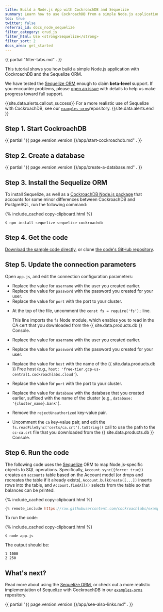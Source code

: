 ```yaml
---
title: Build a Node.js App with CockroachDB and Sequelize
summary: Learn how to use CockroachDB from a simple Node.js application with the Sequelize ORM.
toc: true
twitter: false
referral_id: docs_node_sequelize
filter_category: crud_js
filter_html: Use <strong>Sequelize</strong>
filter_sort: 2
docs_area: get_started
---
```


{{ partial "filter-tabs.md" . }}

This tutorial shows you how build a simple Node.js application with CockroachDB and the Sequelize ORM.

We have tested the [Sequelize ORM](https://sequelize.org/) enough to claim **beta-level** support. If you encounter problems, please [open an issue](https://github.com/cockroachdb/cockroach/issues/new) with details to help us make progress toward full support.

{{site.data.alerts.callout_success}}
For a more realistic use of Sequelize with CockroachDB, see our [`examples-orms`](https://github.com/cockroachdb/examples-orms)repository.
{{site.data.alerts.end }}

## Step 1. Start CockroachDB

{{ partial "{{ page.version.version }}/app/start-cockroachdb.md" . }}

## Step 2. Create a database

{{ partial "{{ page.version.version }}/app/create-a-database.md" . }}

## Step 3. Install the Sequelize ORM

To install Sequelize, as well as a [CockroachDB Node.js package](https://github.com/cockroachdb/sequelize-cockroachdb) that accounts for some minor differences between CockroachDB and PostgreSQL, run the following command:

{% include_cached copy-clipboard.html %}
~~~ shell
$ npm install sequelize sequelize-cockroachdb
~~~

## Step 4. Get the code

<a href="https://raw.githubusercontent.com/cockroachlabs/example-app-node-sequelize/main/app.js">Download the sample code directly</a>, or clone [the code's GitHub repository](https://github.com/cockroachlabs/example-app-node-sequelize).

## Step 5. Update the connection parameters

Open `app.js`, and edit the connection configuration parameters:

<section class="filter-content" markdown="1" data-scope="local">

- Replace the value for `username` with the user you created earlier.
- Replace the value for `password` with the password you created for your user.
- Replace the value for `port` with the port to your cluster.

</section>

<section class="filter-content" markdown="1" data-scope="cockroachcloud">

- At the top of the file, uncomment the `const fs = require('fs');` line.

    This line imports the `fs` Node module, which enables you to read in the CA cert that you downloaded from the {{ site.data.products.db }} Console.
- Replace the value for `username` with the user you created earlier.
- Replace the value for `password` with the password you created for your user.
- Replace the value for `host` with the name of the {{ site.data.products.db }} Free host (e.g., `host: 'free-tier.gcp-us-central1.cockroachlabs.cloud'`).
- Replace the value for `port` with the port to your cluster.
- Replace the value for `database` with the database that you created earlier, suffixed with the name of the cluster (e.g., `database: '{cluster_name}.bank'`).
- Remove the `rejectUnauthorized` key-value pair.
- Uncomment the `ca` key-value pair, and edit the `fs.readFileSync('certs/ca.crt').toString()` call to use the path to the `cc-ca.crt` file that you downloaded from the {{ site.data.products.db }} Console.

</section>

## Step 6. Run the code

The following code uses the [Sequelize](https://sequelize.org/) ORM to map Node.js-specific objects to SQL operations. Specifically, `Account.sync({force: true})` creates an `accounts` table based on the Account model (or drops and recreates the table if it already exists), `Account.bulkCreate([...])` inserts rows into the table, and `Account.findAll()` selects from the table so that balances can be printed.

{% include_cached copy-clipboard.html %}
~~~ js
{% remote_include https://raw.githubusercontent.com/cockroachlabs/example-app-node-sequelize/main/app.js %}
~~~

To run the code:

{% include_cached copy-clipboard.html %}
~~~ shell
$ node app.js
~~~

The output should be:

~~~ shell
1 1000
2 250
~~~

## What's next?

Read more about using the [Sequelize ORM](https://sequelize.org/), or check out a more realistic implementation of Sequelize with CockroachDB in our [`examples-orms`](https://github.com/cockroachdb/examples-orms) repository.

{{ partial "{{ page.version.version }}/app/see-also-links.md" . }}
